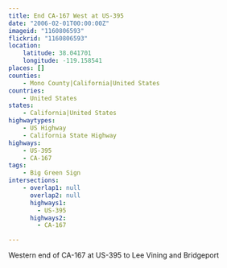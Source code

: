 ```yaml
---
title: End CA-167 West at US-395
date: "2006-02-01T00:00:00Z"
imageid: "1160806593"
flickrid: "1160806593"
location:
    latitude: 38.041701
    longitude: -119.158541
places: []
counties:
    - Mono County|California|United States
countries:
    - United States
states:
    - California|United States
highwaytypes:
    - US Highway
    - California State Highway
highways:
    - US-395
    - CA-167
tags:
    - Big Green Sign
intersections:
    - overlap1: null
      overlap2: null
      highways1:
        - US-395
      highways2:
        - CA-167

---
```

Western end of CA-167 at US-395 to Lee Vining and Bridgeport